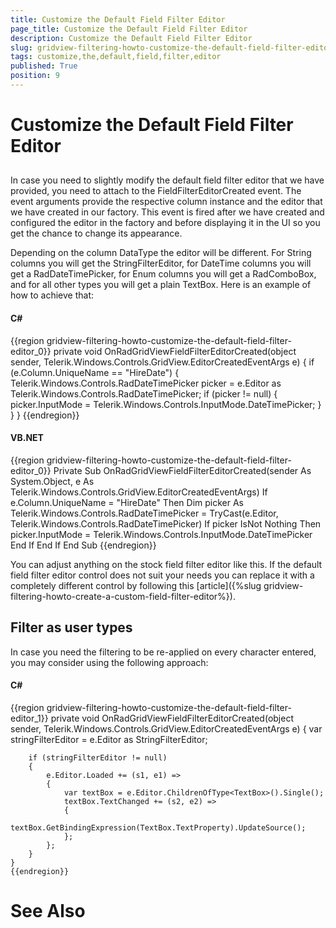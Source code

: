 ```yaml
---
title: Customize the Default Field Filter Editor
page_title: Customize the Default Field Filter Editor
description: Customize the Default Field Filter Editor
slug: gridview-filtering-howto-customize-the-default-field-filter-editor
tags: customize,the,default,field,filter,editor
published: True
position: 9
---
```


# Customize the Default Field Filter Editor



## 

In case you need to slightly modify the default field filter editor that we have provided, you need to attach to the FieldFilterEditorCreated event. The event arguments provide the respective column instance and the editor that we have created in our factory. This event is fired after we have created and configured the editor in the factory and before displaying it in the UI so you get the chance to change its appearance.

Depending on the column DataType the editor will be different. For String columns you will get the StringFilterEditor, for DateTime columns you will get a RadDateTimePicker, for Enum columns you will get a RadComboBox, and for all other types you will get a plain TextBox. Here is an example of how to achieve that:

#### __C#__

{{region gridview-filtering-howto-customize-the-default-field-filter-editor_0}}
	private void OnRadGridViewFieldFilterEditorCreated(object sender, Telerik.Windows.Controls.GridView.EditorCreatedEventArgs e)
	{
		if (e.Column.UniqueName == "HireDate")
		{
			Telerik.Windows.Controls.RadDateTimePicker picker = e.Editor as Telerik.Windows.Controls.RadDateTimePicker;
			if (picker != null)
			{
				picker.InputMode = Telerik.Windows.Controls.InputMode.DateTimePicker;
			}
		}
	}
	{{endregion}}



#### __VB.NET__

{{region gridview-filtering-howto-customize-the-default-field-filter-editor_0}}
	Private Sub OnRadGridViewFieldFilterEditorCreated(sender As System.Object, e As Telerik.Windows.Controls.GridView.EditorCreatedEventArgs)
		If e.Column.UniqueName = "HireDate" Then
			Dim picker As Telerik.Windows.Controls.RadDateTimePicker = TryCast(e.Editor, Telerik.Windows.Controls.RadDateTimePicker)
			If picker IsNot Nothing Then
				picker.InputMode = Telerik.Windows.Controls.InputMode.DateTimePicker
			End If
		End If
	End Sub
	{{endregion}}



You can adjust anything on the stock field filter editor like this. If the default field filter editor control does not suit your needs you can replace it with a completely different control by following this [article]({%slug gridview-filtering-howto-create-a-custom-field-filter-editor%}).

## Filter as user types

In case you need the filtering to be re-applied on every character entered, you may consider using the following approach:

#### __C#__

{{region gridview-filtering-howto-customize-the-default-field-filter-editor_1}}
	private void OnRadGridViewFieldFilterEditorCreated(object sender, Telerik.Windows.Controls.GridView.EditorCreatedEventArgs e)
	{
	    var stringFilterEditor = e.Editor as StringFilterEditor;
	
	    if (stringFilterEditor != null)
	    {
	        e.Editor.Loaded += (s1, e1) =>
	        {
	            var textBox = e.Editor.ChildrenOfType<TextBox>().Single();
	            textBox.TextChanged += (s2, e2) =>
	            {
	                textBox.GetBindingExpression(TextBox.TextProperty).UpdateSource();
	            };
	        };
	    }
	}
	{{endregion}}



# See Also
